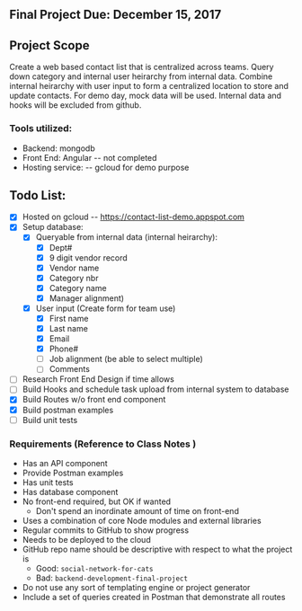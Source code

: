 ## Final Project Due: December 15, 2017

## Project Scope

Create a web based contact list that is centralized across teams. Query down category and internal user heirarchy from internal data. Combine internal heirarchy with user input to form a centralized location to store and update contacts. For demo day, mock data will be used. Internal data and hooks will be excluded from github.

### Tools utilized:

- Backend: mongodb
- Front End: Angular -- not completed
- Hosting service: -- gcloud for demo purpose

## Todo List:

  - [x] Hosted on gcloud -- https://contact-list-demo.appspot.com
  - [x] Setup database:
    - [x] Queryable from internal data (internal heirarchy):
      - [x] Dept#
      - [x] 9 digit vendor record
      - [x] Vendor name
      - [x] Category nbr
      - [x] Category name
      - [x] Manager alignment)
    - [x] User input (Create form for team use)
      - [x] First name
      - [x] Last name
      - [x] Email
      - [x] Phone#
      - [ ] Job alignment (be able to select multiple)
      - [ ] Comments
  - [ ] Research Front End Design if time allows
  - [ ] Build Hooks and schedule task upload from internal system to database
  - [x] Build Routes w/o front end component
  - [x] Build postman examples
  - [ ] Build unit tests

### Requirements (Reference to Class Notes )

- Has an API component
- Provide Postman examples
- Has unit tests
- Has database component
- No front-end required, but OK if wanted
  - Don't spend an inordinate amount of time on front-end
- Uses a combination of core Node modules and external libraries
- Regular commits to GitHub to show progress
- Needs to be deployed to the cloud
- GitHub repo name should be descriptive with respect to what the project is
  - Good: `social-network-for-cats`
  - Bad: `backend-development-final-project`
- Do not use any sort of templating engine or project generator
- Include a set of queries created in Postman that demonstrate all routes
